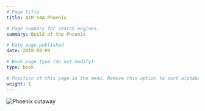 ```yaml
---
# Page title
title: AIM-54A Phoenix

# Page summary for search engines.
summary: Build of the Phoenix

# Date page published
date: 2018-09-09

# Book page type (do not modify).
type: book

# Position of this page in the menu. Remove this option to sort alphabetically.
weight: 1
---
```


![Phoenix cutaway](phoenix_v80.png)
